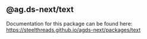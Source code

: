 ## @ag.ds-next/text

Documentation for this package can be found here: https://steelthreads.github.io/agds-next/packages/text
